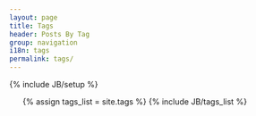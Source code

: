 ```yaml
---
layout: page
title: Tags
header: Posts By Tag
group: navigation
i18n: tags
permalink: tags/
---
```

{% include JB/setup %}

<ul class="tag_box inline">
  {% assign tags_list = site.tags %}
  {% include JB/tags_list %}
</ul>


<!-- {% for tag in site.tags %}
  <h2 id="{{ tag[0] }}-ref">{{ tag[0] }}</h2>
  <ul>
    {% assign pages_list = tag[1] %}
    {% include JB/pages_list %}
  </ul>
{% endfor %} -->

<link href="{{ BASE_PATH }}/assets/css/tags.css" rel="stylesheet">
